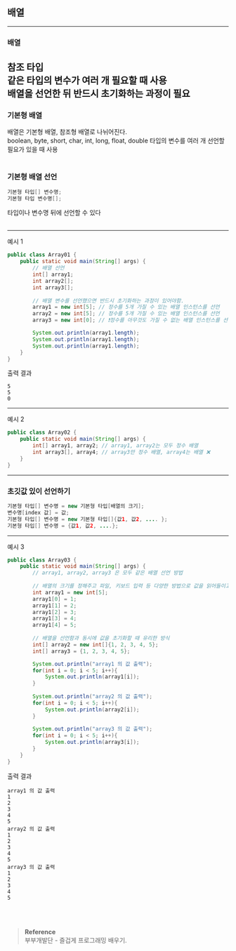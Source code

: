 ## 배열

---
### 배열
참조 타입<br/>
같은 타입의 변수가 여러 개 필요할 때 사용  <br/>
배열을 선언한 뒤 반드시 초기화하는 과정이 필요
---

### 기본형 배열
배열은 기본형 배열, 참조형 배열로 나뉘어진다.</br>
boolean, byte, short, char, int, long, float, double 타입의 변수를 여러 개 선언할 필요가 있을 때 사용</br></br>
### 기본형 배열 선언
```java
기본형 타입[] 변수명;
기본형 타입 변수명[];
```
타입이나 변수명 뒤에 선언할 수 있다</br></br>

---

예시 1
```java
public class Array01 {
    public static void main(String[] args) {
        // 배열 선언
        int[] array1;
        int array2[];
        int array3[];
        
        // 배열 변수를 선언했으면 반드시 초기화하는 과정이 있어야함.
        array1 = new int[5]; // 정수를 5개 가질 수 있는 배열 인스턴스를 선언
        array2 = new int[5]; // 정수를 5개 가질 수 있는 배열 인스턴스를 선언
        array3 = new int[0]; // ❗정수를 아무것도 가질 수 없는 배열 인스턴스를 선언

        System.out.println(array1.length);
        System.out.println(array1.length);
        System.out.println(array1.length); 
    }
}
```
출력 결과
```text
5
5
0
```

---
예시 2
```java
public class Array02 {
    public static void main(String[] args) {
        int[] array1, array2; // array1, array2는 모두 정수 배열
        int array3[], array4; // array3만 정수 배열, array4는 배열 ❌
    }
}
```

---

### 초깃값 있이 선언하기
```java
기본형 타입[] 변수명 = new 기본형 타입[배열의 크기];
변수명[index 값] = 값;
기본형 타입[] 변수명 = new 기본형 타입[]{값1, 값2, .... };
기본형 타입[] 변수명 = {값1, 값2, ....};
```

---
예시 3
```java
public class Array03 {
    public static void main(String[] args) {
        // array1, array2, array3 은 모두 같은 배열 선언 방법
        
        // 배열의 크기를 정해주고 파일, 키보드 입력 등 다양한 방법으로 값을 읽어들이고 초기화할 때 유리
        int array1 = new int[5];
        array1[0] = 1;
        array1[1] = 2;
        array1[2] = 3;
        array1[3] = 4;
        array1[4] = 5;
        
        // 배열을 선언함과 동시에 값을 초기화할 때 유리한 방식
        int[] array2 = new int[]{1, 2, 3, 4, 5};
        int[] array3 = {1, 2, 3, 4, 5};

        System.out.println("array1 의 값 출력");
        for(int i = 0; i < 5; i++){
            System.out.println(array1[i]);
        }        
        
        System.out.println("array2 의 값 출력");
        for(int i = 0; i < 5; i++){
            System.out.println(array2[i]);
        }        
        
        System.out.println("array3 의 값 출력");
        for(int i = 0; i < 5; i++){
            System.out.println(array3[i]);
        }
    }
}
```
출력 결과
```text
array1 의 값 출력
1
2
3
4
5
array2 의 값 출력
1
2
3
4
5
array3 의 값 출력
1
2
3
4
5
```
<br/><br/>

>**Reference**
><br/>부부개발단 - 즐겁게 프로그래밍 배우기.